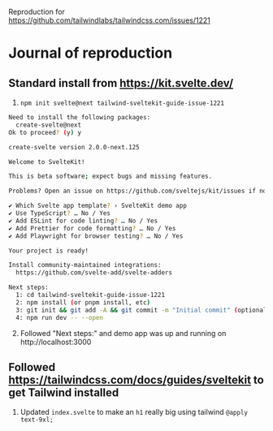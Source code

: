Reproduction for https://github.com/tailwindlabs/tailwindcss.com/issues/1221

# Journal of reproduction

## Standard install from https://kit.svelte.dev/

1. `npm init svelte@next tailwind-sveltekit-guide-issue-1221`

```sh
Need to install the following packages:
  create-svelte@next
Ok to proceed? (y) y

create-svelte version 2.0.0-next.125

Welcome to SvelteKit!

This is beta software; expect bugs and missing features.

Problems? Open an issue on https://github.com/sveltejs/kit/issues if none exists already.

✔ Which Svelte app template? › SvelteKit demo app
✔ Use TypeScript? … No / Yes
✔ Add ESLint for code linting? … No / Yes
✔ Add Prettier for code formatting? … No / Yes
✔ Add Playwright for browser testing? … No / Yes

Your project is ready!

Install community-maintained integrations:
  https://github.com/svelte-add/svelte-adders

Next steps:
  1: cd tailwind-sveltekit-guide-issue-1221
  2: npm install (or pnpm install, etc)
  3: git init && git add -A && git commit -m "Initial commit" (optional)
  4: npm run dev -- --open

```

2. Followed "Next steps:" and demo app was up and running on http://localhost:3000

## Followed https://tailwindcss.com/docs/guides/sveltekit to get Tailwind installed

1.  Updated `index.svelte` to make an `h1` really big using tailwind `@apply text-9xl;`

